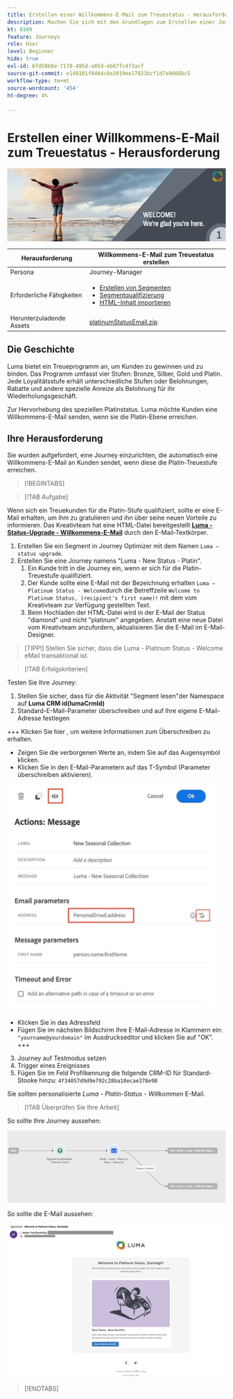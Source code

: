 ```yaml
---
title: Erstellen einer Willkommens-E-Mail zum Treuestatus - Herausforderung
description: Machen Sie sich mit den Grundlagen zum Erstellen einer Journey in der Journey-Arbeitsfläche vertraut.
kt: 8109
feature: Journeys
role: User
level: Beginner
hide: true
exl-id: 6fd58b8e-7178-495d-a85d-eb67fc4f3acf
source-git-commit: e148101f8404c8e2019ee17823bcf1d7a9668bc5
workflow-type: tm+mt
source-wordcount: '454'
ht-degree: 4%

---
```


# Erstellen einer Willkommens-E-Mail zum Treuestatus - Herausforderung

![Willkommens-E-Mail zum Treuestatus von AJO - Challenge Banner](/help/challenges/assets/email-assets/luma-transactional-onboarding-1.png)

| Herausforderung | Willkommens-E-Mail zum Treuestatus erstellen |
|---|---|
| Persona | Journey-Manager |
| Erforderliche Fähigkeiten | <ul><li>[Erstellen von Segmenten](https://experienceleague.adobe.com/docs/journey-optimizer-learn/tutorials/profiles-segments-subscriptions/create-segments.html)</li> <li>[Segmentqualifizierung](https://experienceleague.adobe.com/docs/journey-optimizer-learn/tutorials/create-journeys/use-case-read-segment-qualification.html)</li><li>[HTML-Inhalt importieren](https://experienceleague.adobe.com/docs/journey-optimizer-learn/tutorials/create-messages/create-emails/import-and-author-html-email-content.html)</li></ul> |
| Herunterzuladende Assets | [platinumStatusEmail.zip](/help/challenges/assets/email-assets/platinumStatusEmail.zip) |

## Die Geschichte

Luma bietet ein Treueprogramm an, um Kunden zu gewinnen und zu binden. Das Programm umfasst vier Stufen: Bronze, Silber, Gold und Platin. Jede Loyalitätsstufe erhält unterschiedliche Stufen oder Belohnungen, Rabatte und andere spezielle Anreize als Belohnung für ihr Wiederholungsgeschäft.

Zur Hervorhebung des speziellen Platinstatus. Luma möchte Kunden eine Willkommens-E-Mail senden, wenn sie die Platin-Ebene erreichen.

## Ihre Herausforderung

Sie wurden aufgefordert, eine Journey einzurichten, die automatisch eine Willkommens-E-Mail an Kunden sendet, wenn diese die Platin-Treuestufe erreichen.

>[!BEGINTABS]

>[!TAB Aufgabe]

Wenn sich ein Treuekunden für die Platin-Stufe qualifiziert, sollte er eine E-Mail erhalten, um ihm zu gratulieren und ihn über seine neuen Vorteile zu informieren. Das Kreativteam hat eine HTML-Datei bereitgestellt **[Luma - Status-Upgrade - Willkommens-E-Mail](/help/challenges/assets/email-assets/StatusUpgradeEmail.zip)** durch den E-Mail-Textkörper.

1. Erstellen Sie ein Segment in Journey Optimizer mit dem Namen `Luma – status upgrade`.
2. Erstellen Sie eine Journey namens &quot;Luma - New Status - Platin&quot;.
   1. Ein Kunde tritt in die Journey ein, wenn er sich für die Platin-Treuestufe qualifiziert.
   2. Der Kunde sollte eine E-Mail mit der Bezeichnung erhalten `Luma – Platinum Status - Welcome`durch die Betreffzeile `Welcome to Platinum Status, (recipient's first name)!` mit dem vom Kreativteam zur Verfügung gestellten Text.
   3. Beim Hochladen der HTML-Datei wird in der E-Mail der Status &quot;diamond&quot; und nicht &quot;platinum&quot; angegeben. Anstatt eine neue Datei vom Kreativteam anzufordern, aktualisieren Sie die E-Mail im E-Mail-Designer.

>[TIPP!]
> Stellen Sie sicher, dass die Luma - Platinum Status - Welcome eMail transaktional ist.


>[!TAB Erfolgskriterien]

Testen Sie Ihre Journey:

1. Stellen Sie sicher, dass für die Aktivität &quot;Segment lesen&quot;der Namespace auf **Luma CRM id(lumaCrmId)**
2. Standard-E-Mail-Parameter überschreiben und auf Ihre eigene E-Mail-Adresse festlegen

+++ Klicken Sie hier , um weitere Informationen zum Überschreiben zu erhalten.
   * Zeigen Sie die verborgenen Werte an, indem Sie auf das Augensymbol klicken.
   * Klicken Sie in den E-Mail-Parametern auf das T-Symbol (Parameter überschreiben aktivieren).

   ![E-Mail-Parameter überschreiben](/help/challenges/assets/c3-override-email-paramters.jpg)

   * Klicken Sie in das Adressfeld
   * Fügen Sie im nächsten Bildschirm Ihre E-Mail-Adresse in Klammern ein: `"yourname@yourdomain"` im Ausdruckseditor und klicken Sie auf &quot;OK&quot;.
+++


3. Journey auf Testmodus setzen
4. Trigger eines Ereignisses
5. Fügen Sie im Feld Profilkennung die folgende CRM-ID für Standard-Stooke hinzu: `4f34057d9d9e792c28ba18ecae378e98`

Sie sollten personalisierte *Luma - Platin-Status - Willkommen* E-Mail.

>[!TAB Überprüfen Sie Ihre Arbeit]

So sollte Ihre Journey aussehen:

![platinum-status-upgrade-Journey](/help/challenges/assets/journey-luma-status-upgrade.png)


So sollte die E-Mail aussehen:

![Luma - Status-Upgrade - Willkommens-E-Mail](/help/challenges/assets/status-upgrade-welcome-email.png)

>[!ENDTABS]
